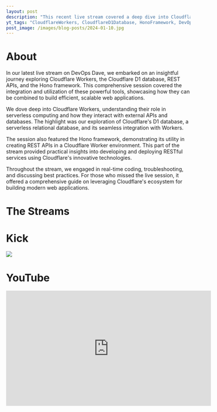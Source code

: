```yaml
---
layout: post
description: "This recent live stream covered a deep dive into Cloudflare Workers and the Cloudflare D1 database, integrating these with the Hono framework to create REST APIs. This session provided practical insights into using Cloudflare's serverless technology stack for building efficient web applications. The focus was on understanding the intricacies of these technologies and their application in real-world scenarios, offering viewers a detailed guide to developing with Cloudflare's latest offerings."
yt_tags: "CloudflareWorkers, CloudflareD1Database, HonoFramework, DevOpsDave, LiveLearning"
post_image: /images/blog-posts/2024-01-10.jpg
---
```


<div class="content-wrapper">
    <h1>About</h1>
    <p class="top-margin-blog-post">
        In our latest live stream on DevOps Dave, we embarked on an insightful journey exploring Cloudflare Workers, the Cloudflare D1 database, REST APIs, and the Hono framework. This comprehensive session covered the integration and utilization of these powerful tools, showcasing how they can be combined to build efficient, scalable web applications.
    </p>
    <p class="top-margin-blog-post">
        We dove deep into Cloudflare Workers, understanding their role in serverless computing and how they interact with external APIs and databases. The highlight was our exploration of Cloudflare's D1 database, a serverless relational database, and its seamless integration with Workers.
    </p>
    <p class="top-margin-blog-post">
        The session also featured the Hono framework, demonstrating its utility in creating REST APIs in a Cloudflare Worker environment. This part of the stream provided practical insights into developing and deploying RESTful services using Cloudflare's innovative technologies.
    </p>
    <p class="top-margin-blog-post">
        Throughout the stream, we engaged in real-time coding, troubleshooting, and discussing best practices. For those who missed the live session, it offered a comprehensive guide on leveraging Cloudflare's ecosystem for building modern web applications.
    </p>
</div>
<div class="content-wrapper">
    <h1>The Streams</h1>
    <div class="embed-wrapper">
        <div class="embed-title"><h1>Kick</h1></div>
        <div class="embed">
            <a href="https://kick.com/video/28cfd20c-65b8-4db3-a118-a6ff943f73dc" target="_blank">
                <img src="https://images.kick.com/video_thumbnails/QXi6QSVtOH5v/efgk8LPawo3L/360.webp">
            </a>
        </div>
    </div>
    <div class="embed-wrapper">
        <div class="embed-title"><h1>YouTube</h1></div>
        <div class="embed">
            <iframe width="560" height="315" src="https://www.youtube.com/embed/x_ghZ-HXgYU?si=XUIflOh3v94toS_3&amp;start=85" title="YouTube video player" frameborder="0" allow="accelerometer; autoplay; clipboard-write; encrypted-media; gyroscope; picture-in-picture; web-share" allowfullscreen></iframe>
        </div>
    </div>
</div>